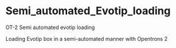# Semi_automated_Evotip_loading
OT-2 Semi automated evotip loading

Loading Evotip box in a semi-automated manner with Opentrons 2
